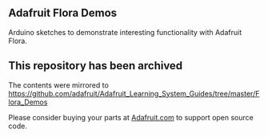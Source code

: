 ## Adafruit Flora Demos
Arduino sketches to demonstrate interesting functionality with Adafruit Flora.

## This repository has been archived

The contents were mirrored to https://github.com/adafruit/Adafruit_Learning_System_Guides/tree/master/Flora_Demos

Please consider buying your parts at [Adafruit.com](https://www.adafruit.com) to support open source code.
